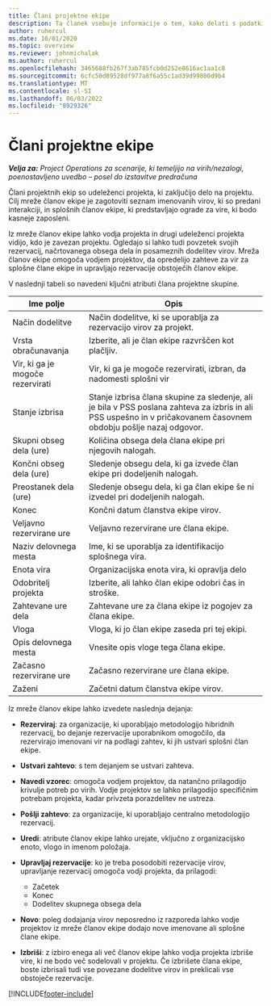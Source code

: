 ```yaml
---
title: Člani projektne ekipe
description: Ta članek vsebuje informacije o tem, kako delati s podatki o članih projektne skupine, atributi in razporejanjem.
author: ruhercul
ms.date: 10/01/2020
ms.topic: overview
ms.reviewer: johnmichalak
ms.author: ruhercul
ms.openlocfilehash: 3465688fb267f3ab785fcb0d252e8616ac1aa1c8
ms.sourcegitcommit: 6cfc50d89528df977a8f6a55c1ad39d99800d9b4
ms.translationtype: MT
ms.contentlocale: sl-SI
ms.lasthandoff: 06/03/2022
ms.locfileid: "8929326"
---
```

# <a name="project-team-members"></a>Člani projektne ekipe

_**Velja za:** Project Operations za scenarije, ki temeljijo na virih/nezalogi, poenostavljeno uvedbo – posel do izstavitve predračuna_

Člani projektnih ekip so udeleženci projekta, ki zaključijo delo na projektu. Cilj mreže članov ekipe je zagotoviti seznam imenovanih virov, ki so predani interakciji, in splošnih članov ekipe, ki predstavljajo ograde za vire, ki bodo kasneje zaposleni.

Iz mreže članov ekipe lahko vodja projekta in drugi udeleženci projekta vidijo, kdo je zavezan projektu. Ogledajo si lahko tudi povzetek svojih rezervacij, načrtovanega obsega dela in posameznih dodelitev virov. Mreža članov ekipe omogoča vodjem projektov, da opredelijo zahteve za vir za splošne člane ekipe in upravljajo rezervacije obstoječih članov ekipe.

V naslednji tabeli so navedeni ključni atributi člana projektne skupine.

| Ime polje          | Opis                                                                                                                                                                  |
|--------------------------|-----------------------------------------------------------------------------------------------------------------------------------------------------------------------------------|
| Način dodelitve        | Način dodelitve, ki se uporablja za rezervacijo virov za projekt.                                                                         |
| Vrsta obračunavanja             | Izberite, ali je član ekipe razvrščen kot plačljiv.                                                                                                                                       |
| Vir, ki ga je mogoče rezervirati        | Vir, ki ga je mogoče rezervirati, izbran, da nadomesti splošni vir                                                                                                                   |
| Stanje izbrisa            | Stanje izbrisa člana skupine za sledenje, ali je bila v PSS poslana zahteva za izbris in ali PSS uspešno in v pričakovanem časovnem obdobju pošlje nazaj odgovor. |
| Skupni obseg dela (ure)     | Količina obsega dela člana ekipe pri njegovih nalogah.                                                                                                                         |
| Končni obseg dela (ure) | Sledenje obsegu dela, ki ga izvede član ekipe pri dodeljenih nalogah.                                                                                           |
| Preostanek dela (ure) | Sledenje obsegu dela, ki ga član ekipe še ni izvedel pri dodeljenih nalogah.                                                                                    |
| Konec                   | Končni datum članstva ekipe virov.                                                                                                                                            |
| Veljavno rezervirane ure        | Veljavno rezervirane ure člana ekipe.                                                                                                                                                                |
| Naziv delovnega mesta            | Ime, ki se uporablja za identifikacijo splošnega vira.                                                                                                                                   |
| Enota vira          | Organizacijska enota vira, ki opravlja delo                                                                                                                      |
| Odobritelj projekta         | Izberite, ali lahko član ekipe odobri čas in stroške.                                                                                                                     |
| Zahtevane ure dela           | Zahtevane ure za člana ekipe iz pogojev za člana ekipe.                                                                                                                       |
| Vloga                     | Vloga, ki jo član ekipe zaseda pri tej ekipi.                                                                                                                                |
| Opis delovnega mesta     | Vnesite opis vloge tega člana ekipe.                                                                                                                             |
| Začasno rezervirane ure        | Začasno rezervirane ure člana ekipe.                                                                                                                                                                 |
| Zaženi                    | Začetni datum članstva ekipe virov.                                                                                                                                          |

Iz mreže članov ekipe lahko izvedete naslednja dejanja:

- **Rezerviraj**: za organizacije, ki uporabljajo metodologijo hibridnih rezervacij, bo dejanje rezervacije uporabnikom omogočilo, da rezervirajo imenovani vir na podlagi zahtev, ki jih ustvari splošni član ekipe.
- **Ustvari zahtevo**: s tem dejanjem se ustvari zahteva.
- **Navedi vzorec**: omogoča vodjem projektov, da natančno prilagodijo krivulje potreb po virih. Vodje projektov se lahko prilagodijo specifičnim potrebam projekta, kadar privzeta porazdelitev ne ustreza.
- **Pošlji zahtevo**: za organizacije, ki uporabljajo centralno metodologijo rezervacij.
- **Uredi**: atribute članov ekipe lahko urejate, vključno z organizacijsko enoto, vlogo in imenom položaja.
- **Upravljaj rezervacije**: ko je treba posodobiti rezervacije virov, upravljanje rezervacij omogoča vodji projekta, da prilagodi:

    - Začetek
    - Konec
    - Dodelitev skupnega obsega dela

- **Novo**: poleg dodajanja virov neposredno iz razporeda lahko vodje projektov iz mreže članov ekipe dodajo nove imenovane ali splošne člane ekipe.
- **Izbriši**: z izbiro enega ali več članov ekipe lahko vodja projekta izbriše vire, ki ne bodo več sodelovali v projektu. Če izbrišete člana ekipe, boste izbrisali tudi vse povezane dodelitve virov in preklicali vse obstoječe rezervacije.


[!INCLUDE[footer-include](../includes/footer-banner.md)]